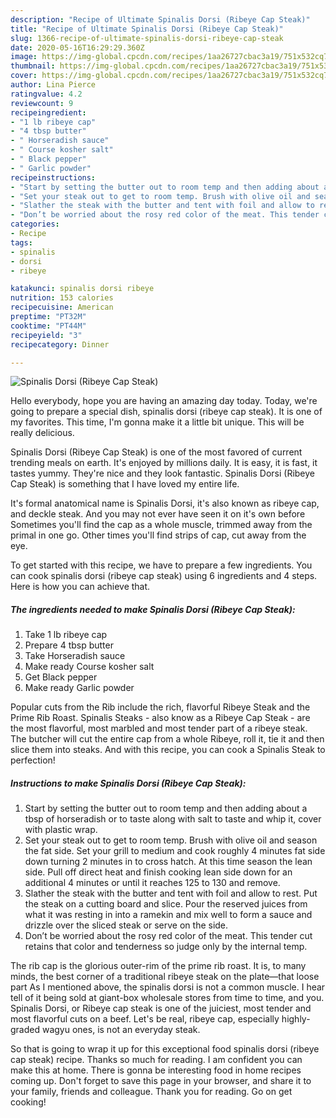 ```yaml
---
description: "Recipe of Ultimate Spinalis Dorsi (Ribeye Cap Steak)"
title: "Recipe of Ultimate Spinalis Dorsi (Ribeye Cap Steak)"
slug: 1366-recipe-of-ultimate-spinalis-dorsi-ribeye-cap-steak
date: 2020-05-16T16:29:29.360Z
image: https://img-global.cpcdn.com/recipes/1aa26727cbac3a19/751x532cq70/spinalis-dorsi-ribeye-cap-steak-recipe-main-photo.jpg
thumbnail: https://img-global.cpcdn.com/recipes/1aa26727cbac3a19/751x532cq70/spinalis-dorsi-ribeye-cap-steak-recipe-main-photo.jpg
cover: https://img-global.cpcdn.com/recipes/1aa26727cbac3a19/751x532cq70/spinalis-dorsi-ribeye-cap-steak-recipe-main-photo.jpg
author: Lina Pierce
ratingvalue: 4.2
reviewcount: 9
recipeingredient:
- "1 lb ribeye cap"
- "4 tbsp butter"
- " Horseradish sauce"
- " Course kosher salt"
- " Black pepper"
- " Garlic powder"
recipeinstructions:
- "Start by setting the butter out to room temp and then adding about a tbsp of horseradish or to taste along with salt to taste and whip it, cover with plastic wrap."
- "Set your steak out to get to room temp. Brush with olive oil and season the fat side. Set your grill to medium and cook roughly 4 minutes fat side down turning 2 minutes in to cross hatch. At this time season the lean side. Pull off direct heat and finish cooking lean side down for an additional 4 minutes or until it reaches 125 to 130 and remove."
- "Slather the steak with the butter and tent with foil and allow to rest. Put the steak on a cutting board and slice. Pour the reserved juices from what it was resting in into a ramekin and mix well to form a sauce and drizzle over the sliced steak or serve on the side."
- "Don’t be worried about the rosy red color of the meat. This tender cut retains that color and tenderness so judge only by the internal temp."
categories:
- Recipe
tags:
- spinalis
- dorsi
- ribeye

katakunci: spinalis dorsi ribeye 
nutrition: 153 calories
recipecuisine: American
preptime: "PT32M"
cooktime: "PT44M"
recipeyield: "3"
recipecategory: Dinner

---
```



![Spinalis Dorsi (Ribeye Cap Steak)](https://img-global.cpcdn.com/recipes/1aa26727cbac3a19/751x532cq70/spinalis-dorsi-ribeye-cap-steak-recipe-main-photo.jpg)

Hello everybody, hope you are having an amazing day today. Today, we're going to prepare a special dish, spinalis dorsi (ribeye cap steak). It is one of my favorites. This time, I'm gonna make it a little bit unique. This will be really delicious.

Spinalis Dorsi (Ribeye Cap Steak) is one of the most favored of current trending meals on earth. It's enjoyed by millions daily. It is easy, it is fast, it tastes yummy. They're nice and they look fantastic. Spinalis Dorsi (Ribeye Cap Steak) is something that I have loved my entire life.

It&#39;s formal anatomical name is Spinalis Dorsi, it&#39;s also known as ribeye cap, and deckle steak. And you may not ever have seen it on it&#39;s own before Sometimes you&#39;ll find the cap as a whole muscle, trimmed away from the primal in one go. Other times you&#39;ll find strips of cap, cut away from the eye.


To get started with this recipe, we have to prepare a few ingredients. You can cook spinalis dorsi (ribeye cap steak) using 6 ingredients and 4 steps. Here is how you can achieve that.

<!--inarticleads1-->

##### The ingredients needed to make Spinalis Dorsi (Ribeye Cap Steak):

1. Take 1 lb ribeye cap
1. Prepare 4 tbsp butter
1. Take  Horseradish sauce
1. Make ready  Course kosher salt
1. Get  Black pepper
1. Make ready  Garlic powder


Popular cuts from the Rib include the rich, flavorful Ribeye Steak and the Prime Rib Roast. Spinalis Steaks - also know as a Ribeye Cap Steak - are the most flavorful, most marbled and most tender part of a ribeye steak. The butcher will cut the entire cap from a whole Ribeye, roll it, tie it and then slice them into steaks. And with this recipe, you can cook a Spinalis Steak to perfection! 

<!--inarticleads2-->

##### Instructions to make Spinalis Dorsi (Ribeye Cap Steak):

1. Start by setting the butter out to room temp and then adding about a tbsp of horseradish or to taste along with salt to taste and whip it, cover with plastic wrap.
1. Set your steak out to get to room temp. Brush with olive oil and season the fat side. Set your grill to medium and cook roughly 4 minutes fat side down turning 2 minutes in to cross hatch. At this time season the lean side. Pull off direct heat and finish cooking lean side down for an additional 4 minutes or until it reaches 125 to 130 and remove.
1. Slather the steak with the butter and tent with foil and allow to rest. Put the steak on a cutting board and slice. Pour the reserved juices from what it was resting in into a ramekin and mix well to form a sauce and drizzle over the sliced steak or serve on the side.
1. Don’t be worried about the rosy red color of the meat. This tender cut retains that color and tenderness so judge only by the internal temp.


The rib cap is the glorious outer-rim of the prime rib roast. It is, to many minds, the best corner of a traditional ribeye steak on the plate—that loose part As I mentioned above, the spinalis dorsi is not a common muscle. I hear tell of it being sold at giant-box wholesale stores from time to time, and you. Spinalis Dorsi, or Ribeye cap steak is one of the juiciest, most tender and most flavorful cuts on a beef. Let&#39;s be real, ribeye cap, especially highly-graded wagyu ones, is not an everyday steak. 

So that is going to wrap it up for this exceptional food spinalis dorsi (ribeye cap steak) recipe. Thanks so much for reading. I am confident you can make this at home. There is gonna be interesting food in home recipes coming up. Don't forget to save this page in your browser, and share it to your family, friends and colleague. Thank you for reading. Go on get cooking!
